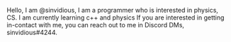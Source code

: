 

Hello, I am @sinvidious, I am a programmer who is interested in physics, CS.
I am currently learning c++ and physics
If you are interested in getting in-contact with me, you can reach out to me in Discord DMs, sinvidious#4244.
